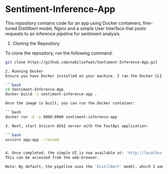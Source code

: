 # Sentiment-Inference-App

This repository contains code for an app using Docker containers, fine-tuned Distillbert model, Nginx and a simple User Interface that posts requests to an inference pipeline for sentiment analysis. 

1. Cloning the Repository

To clone the repository, run the following command:

```bash
git clone https://github.com/nabilsafwat/Sentiment-Inference-App.git

2. Running Docker
Ensure you have Docker installed on your machine. I ran the Docker CLI to manage the docker container. To run the app using Docker, navigate to the cloned repository and build the Docker image:

```bash
cd Sentiment-Inference-App
docker build -t sentiment-inference-app .

Once the image is built, you can run the Docker container:

```bash
docker run -d -p 8000:8000 sentiment-inference-app

3. Next, start Uvicorn ASGI server with the FastApi application:

```bash
uvicorn app:app --reload


4. Once completed, the simple UI is now available at: 'http://localhost:8000'
This can be accessed from the web-browser.

Note: By default, the pipeline uses the 'DistilBert' model, which I wanted to use for this project. DistilBert is a 'distilled' version of the BERT model that shows performance similar to BERT however is significantly smaller in size.  It has 40% less parameters than BERT and makes it more memory efficient for projects running on local machine, while still providing good performance such as BERT on binary classification tasks. 
